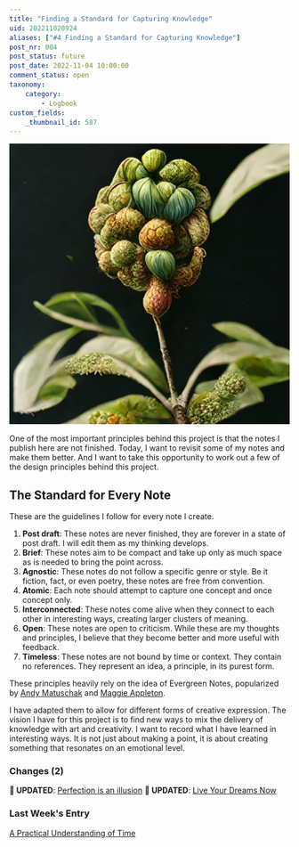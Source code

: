 ```yaml
---
title: "Finding a Standard for Capturing Knowledge"
uid: 202211020924
aliases: ["#4 Finding a Standard for Capturing Knowledge"]
post_nr: 004
post_status: future
post_date: 2022-11-04 10:00:00
comment_status: open
taxonomy:
    category:
        - Logbook
custom_fields:
    _thumbnail_id: 587
---
```


![A sapling growing from the ground, representing one captured unit of knowledge](/_images/image-finding-a-standard-for-capturing-knowledge.webp "Finding a Standard for Capturing Knowledge")

One of the most important principles behind this project is that the notes I publish here are not finished. Today, I want to revisit some of my notes and make them better. And I want to take this opportunity to work out a few of the design principles behind this project.

## The Standard for Every Note
These are the guidelines I follow for every note I create.

1. **Post draft**: These notes are never finished, they are forever in a state of post draft. I will edit them as my thinking develops.
2. **Brief**: These notes aim to be compact and take up only as much space as is needed to bring the point across.
3. **Agnostic**: These notes do not follow a specific genre or style. Be it fiction, fact, or even poetry, these notes are free from convention.
4. **Atomic**: Each note should attempt to capture one concept and once concept only.
5. **Interconnected**: These notes come alive when they connect to each other in interesting ways, creating larger clusters of meaning.
6. **Open**: These notes are open to criticism. While these are my thoughts and principles, I believe that they become better and more useful with feedback.
7. **Timeless**: These notes are not bound by time or context. They contain no references. They represent an idea, a principle, in its purest form.

These principles heavily rely on the idea of Evergreen Notes, popularized by [Andy Matuschak](https://notes.andymatuschak.org/Evergreen_notes) and [Maggie Appleton](https://maggieappleton.com/evergreens).

I have adapted them to allow for different forms of creative expression. The vision I have for this project is to find new ways to mix the delivery of knowledge with art and creativity. I want to record what I have learned in interesting ways. It is not just about making a point, it is about creating something that resonates on an emotional level.

### Changes (2)
**🔵 UPDATED**: [Perfection is an illusion](./perfection-is-an-illusion.md)
**🔵 UPDATED**: [Live Your Dreams Now](./live-your-dreams-now.md)

### Last Week's Entry
[A Practical Understanding of Time](./a-practical-understanding-of-time.md)